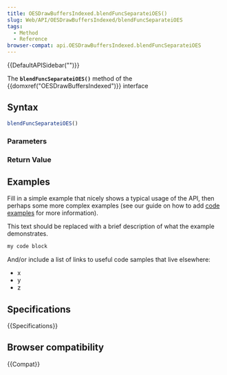 ```yaml
---
title: OESDrawBuffersIndexed.blendFuncSeparateiOES()
slug: Web/API/OESDrawBuffersIndexed/blendFuncSeparateiOES
tags:
  - Method
  - Reference
browser-compat: api.OESDrawBuffersIndexed.blendFuncSeparateiOES
---
```

{{DefaultAPISidebar("")}}

The **`blendFuncSeparateiOES()`** method of the {{domxref("OESDrawBuffersIndexed")}} interface 

## Syntax

```js
blendFuncSeparateiOES()
```

### Parameters



### Return Value



## Examples

Fill in a simple example that nicely shows a typical usage of the API, then perhaps some more complex examples (see our guide on how to add [code examples](/en-US/docs/MDN/Contribute/Structures/Code_examples) for more information).

This text should be replaced with a brief description of what the example demonstrates.

```js
my code block
```

And/or include a list of links to useful code samples that live elsewhere:

*   x
*   y
*   z

## Specifications

{{Specifications}}

## Browser compatibility

{{Compat}}


